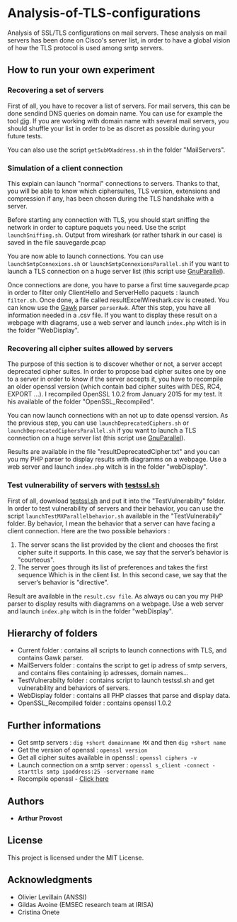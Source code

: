 # Analysis-of-TLS-configurations

Analysis of SSL/TLS configurations on mail servers.
These analysis on mail servers has been done on Cisco's server list, in order to have a global vision of how the TLS protocol is used among smtp servers.


## How to run your own experiment
### Recovering a set of servers
First of all, you have to recover a list of servers. For mail servers, this can be done sendind DNS queries on domain name.
You can use for example the tool [dig](http://manpages.ubuntu.com/manpages/precise/man1/dig.1.html).
If you are working with domain name with several mail servers, you should shuffle your list in order to be as discret as possible during your future tests.

You can also use the script ```getSubMXaddress.sh``` in the folder "MailServers".

### Simulation of a client connection
This explain can launch "normal" connections to servers. Thanks to that, you will be able to know which ciphersuites, TLS version, extensions and compression if any, has been chosen during the TLS handshake with a server.

Before starting any connection with TLS, you should start sniffing the network in order to capture paquets you need. Use the script ```launchSniffing.sh```. Output from wireshark (or rather tshark in our case) is saved in the file sauvegarde.pcap

You are now able to launch connections. You can use ```launchSmtpConnexions.sh``` or ```launchSmtpConnexionsParallel.sh``` if you want to launch a TLS connection on a huge server list (this script use [GnuParallel](https://www.gnu.org/software/parallel/)).

Once connections are done, you have to parse a first time sauvegarde.pcap in order to filter only ClientHello and ServerHello paquets : launch ```filter.sh```. Once done, a file called resultExcelWireshark.csv is created. You can know use the [Gawk](https://www.gnu.org/software/gawk/) parser ```parserAwk```. After this step, you have all information needed in a .csv file. If you want to display these result on a webpage with diagrams, use a web server and launch ```index.php``` witch is in the folder "WebDisplay".

### Recovering all cipher suites allowed by servers
The purpose of this section is to discover whether or not, a server accept deprecated cipher suites. In order to propose bad cipher suites one by one to a server in order to know if the server accepts it, you have to recompile an older openssl version (which contain bad cipher suites with DES, RC4, EXPORT ...). I recompiled OpenSSL 1.0.2 from January 2015 for my test. It his available of the folder "OpenSSL\_Recompiled".

You can now launch connections with an not up to date openssl version. As the previous step, you can use ```launchDeprecatedCiphers.sh``` or ```launchDeprecatedCiphersParallel.sh``` if you want to launch a TLS connection on a huge server list (this script use [GnuParallel](https://www.gnu.org/software/parallel/)). 

Results are available in the file "resultDeprecatedCipher.txt" and you can you my PHP parser to display results with diagramms on a webpage. Use a web server and launch ```index.php``` witch is in the folder "webDisplay".


### Test vulnerability of servers with [testssl.sh](https://testssl.sh/)
First of all, download [testssl.sh](https://github.com/drwetter/testssl.sh/) and put it into the "TestVulnerabilty" folder.
In order to test vulnerability of servers and their behavior, you can use the script ```launchTestMXParallelbehavior.sh``` available in the "TestVulnerabily" folder.
By behavior, I mean the behavior that a server can have facing a client connection. Here are the two possible behaviors :
1. The server scans the list provided by the client and chooses the first cipher suite it supports. In this case, we say that the server’s behavior is "courteous".
2. The server goes through its list of preferences and takes the first sequence
Which is in the client list. In this second case, we say that the server’s
behavior is "directive".

Result are available in the ```result.csv file```. As always ou can you my PHP parser to display results with diagramms on a webpage. Use a web server and launch ```index.php``` witch is in the folder "webDisplay".

## Hierarchy of folders

* Current folder : contains all scripts to launch connections with TLS, and contains Gawk parser.
* MailServers folder : contains the script to get ip adress of smtp servers, and contains files containing ip adresses, domain names...
* TestVulnerabilty folder : contains script to launch testssl.sh and get vulnerability and behaviors of servers.
* WebDisplay folder : contains all PHP classes that parse and display data.
* OpenSSL_Recompiled folder : contains openssl 1.0.2

## Further informations

* Get smtp servers : ```dig +short domainname MX``` and then ```dig +short name```
* Get the version of openssl : ```openssl version```
* Get all cipher suites available in openssl : ```openssl ciphers -v```
* Launch connection on a smtp server : ```openssl s_client -connect -starttls smtp ipaddress:25 -servername name```
* Recompile openssl - [Click here](https://askubuntu.com/questions/893155/simple-way-of-enabling-sslv2-and-sslv3-in-openssl)


## Authors

* **Arthur Provost** 


## License

This project is licensed under the MIT License.


## Acknowledgments

* Olivier Levillain (ANSSI)
* Gildas Avoine (EMSEC research team at IRISA)
* Cristina Onete
